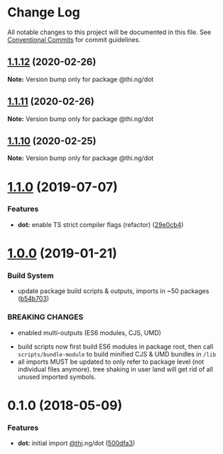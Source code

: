 # Change Log

All notable changes to this project will be documented in this file.
See [Conventional Commits](https://conventionalcommits.org) for commit guidelines.

## [1.1.12](https://github.com/thi-ng/umbrella/compare/@thi.ng/dot@1.1.11...@thi.ng/dot@1.1.12) (2020-02-26)

**Note:** Version bump only for package @thi.ng/dot





## [1.1.11](https://github.com/thi-ng/umbrella/compare/@thi.ng/dot@1.1.10...@thi.ng/dot@1.1.11) (2020-02-26)

**Note:** Version bump only for package @thi.ng/dot





## [1.1.10](https://github.com/thi-ng/umbrella/compare/@thi.ng/dot@1.1.9...@thi.ng/dot@1.1.10) (2020-02-25)

**Note:** Version bump only for package @thi.ng/dot





# [1.1.0](https://github.com/thi-ng/umbrella/compare/@thi.ng/dot@1.0.12...@thi.ng/dot@1.1.0) (2019-07-07)

### Features

* **dot:** enable TS strict compiler flags (refactor) ([29e0cb4](https://github.com/thi-ng/umbrella/commit/29e0cb4))

# [1.0.0](https://github.com/thi-ng/umbrella/compare/@thi.ng/dot@0.1.18...@thi.ng/dot@1.0.0) (2019-01-21)

### Build System

* update package build scripts & outputs, imports in ~50 packages ([b54b703](https://github.com/thi-ng/umbrella/commit/b54b703))

### BREAKING CHANGES

* enabled multi-outputs (ES6 modules, CJS, UMD)

- build scripts now first build ES6 modules in package root, then call
  `scripts/bundle-module` to build minified CJS & UMD bundles in `/lib`
- all imports MUST be updated to only refer to package level
  (not individual files anymore). tree shaking in user land will get rid of
  all unused imported symbols.

<a name="0.1.0"></a>
# 0.1.0 (2018-05-09)

### Features

* **dot:** initial import [@thi](https://github.com/thi).ng/dot ([500dfa3](https://github.com/thi-ng/umbrella/commit/500dfa3))
